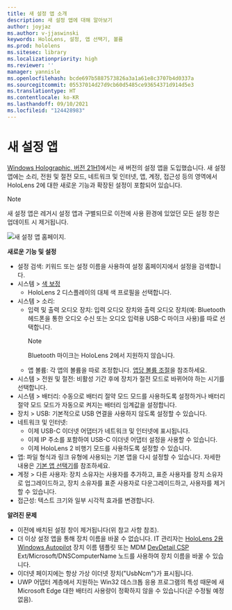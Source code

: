 ```yaml
---
title: 새 설정 앱 소개
description: 새 설정 앱에 대해 알아보기
author: joyjaz
ms.author: v-jjaswinski
keywords: HoloLens, 설정, 앱 선택기, 볼륨
ms.prod: hololens
ms.sitesec: library
ms.localizationpriority: high
ms.reviewer: ''
manager: yannisle
ms.openlocfilehash: bcde697b5887573826a3a1a61e8c3707b4d0337a
ms.sourcegitcommit: 05537014d27d9cb60d5485ce93654371d914d5e3
ms.translationtype: HT
ms.contentlocale: ko-KR
ms.lasthandoff: 09/10/2021
ms.locfileid: "124428983"
---
```

# <a name="new-settings-app"></a>새 설정 앱

[Windows Holographic, 버전 21H1](hololens-release-notes.md#windows-holographic-version-21h1)에서는 새 버전의 설정 앱을 도입했습니다. 새 설정 앱에는 소리, 전원 및 절전 모드, 네트워크 및 인터넷, 앱, 계정, 접근성 등의 영역에서 HoloLens 2에 대한 새로운 기능과 확장된 설정이 포함되어 있습니다.

> [!NOTE]
> 새 설정 앱은 레거시 설정 앱과 구별되므로 이전에 사용 환경에 있었던 모든 설정 창은 업데이트 시 제거됩니다.

![새 설정 앱 홈페이지.](images/new-settings-app.png)

**새로운 기능 및 설정**
- 설정 검색: 키워드 또는 설정 이름을 사용하여 설정 홈페이지에서 설정을 검색합니다.
- 시스템 > [색 보정](hololens2-display.md#how-to-use-display-color-calibration)
    - HoloLens 2 디스플레이의 대체 색 프로필을 선택합니다.
- 시스템 > 소리:
  - 입력 및 출력 오디오 장치: 입력 오디오 장치와 출력 오디오 장치(예: Bluetooth 헤드폰을 통한 오디오 수신 또는 오디오 입력용 USB-C 마이크 사용)를 따로 선택합니다.
    > [!NOTE]
    > Bluetooth 마이크는 HoloLens 2에서 지원하지 않습니다.
  - 앱 볼륨: 각 앱의 볼륨을 따로 조정합니다. [앱당 볼륨 조절](holographic-home.md#per-app-volume-control)을 참조하세요.
- 시스템 > 전원 및 절전: 비활성 기간 후에 장치가 절전 모드로 바뀌어야 하는 시기를 선택합니다.
- 시스템 > 배터리: 수동으로 배터리 절약 모드 모드를 사용하도록 설정하거나 배터리 절약 모드 모드가 자동으로 켜지는 배터리 임계값을 설정합니다.
- 장치 > USB: 기본적으로 USB 연결을 사용하지 않도록 설정할 수 있습니다.
- 네트워크 및 인터넷:
  - 이제 USB-C 이더넷 어댑터가 네트워크 및 인터넷에 표시됩니다.
  - 이제 IP 주소를 포함하여 USB-C 이더넷 어댑터 설정을 사용할 수 있습니다.
  - 이제 HoloLens 2 비행기 모드를 사용하도록 설정할 수 있습니다.
- 앱: 파일 형식과 링크 유형에 사용되는 기본 앱을 다시 설정할 수 있습니다. 자세한 내용은 [기본 앱 선택기](holographic-home.md#default-app-picker)를 참조하세요.
- 계정 > 다른 사용자: 장치 소유자는 사용자를 추가하고, 표준 사용자를 장치 소유자로 업그레이드하고, 장치 소유자를 표준 사용자로 다운그레이드하고, 사용자를 제거할 수 있습니다.
- 접근성: 텍스트 크기와 일부 시각적 효과를 변경합니다.

**알려진 문제**
- 이전에 배치된 설정 창이 제거됩니다(위 참고 사항 참조).
- 더 이상 설정 앱을 통해 장치 이름을 바꿀 수 없습니다. IT 관리자는 [HoloLens 2용 Windows Autopilot](hololens2-autopilot.md) 장치 이름 템플릿 또는 MDM [DevDetail CSP](/windows/client-management/mdm/devdetail-csp) Ext/Microsoft/DNSComputerName 노드를 사용하여 장치 이름을 바꿀 수 있습니다.
- 이더넷 페이지에는 항상 가상 이더넷 장치("UsbNcm")가 표시됩니다.
- UWP 어댑터 계층에서 지원하는 Win32 데스크톱 응용 프로그램의 특성 때문에 새 Microsoft Edge 대한 배터리 사용량이 정확하지 않을 수 있습니다(곧 수정될 예정 없음).

